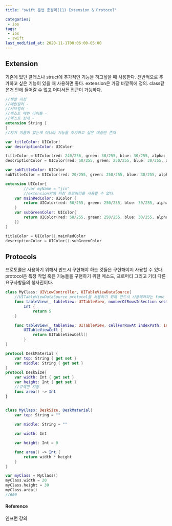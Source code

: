 ```yaml
---
title: "swift 문법 총정리(11) Extension & Protocol"

categories:
 - ios
tags:
 - ios 
 - swift
last_modified_at: 2020-11-1T08:06:00-05:00
---
```

## Extension
기존에 있던 클래스나 struct에 추가적인 기능을 하고싶을 때 사용한다. 전반적으로 추가하고 싶은 기능이 있을 때 사용하면 좋다. extension은 가장 바깥쪽에 정의. class같은거 안에 들어갈 수 없고 어디서든 접근이 가능하다.  


```swift
//색깔 지정
//메인컬러 - 
//서브컬러 - 
//텍스트 메인 타이틀 -
//텍스트 상세 -  
extension String {
}
//자기 이름이 있는게 아니라 기능을 추가하고 싶은 대상만 존재

var titleColor: UIColor!
var descriptionColor: UIColor!

titleColor = UIColor(red: 240/256, green: 30/255, blue: 30/255, alpha: 1)
descriptionColor = UIColor(red: 50/255, green: 250/255, blue: 30/255, alpha: 1)

var subTitleColor: UIColor
subTitleColor = UIColor(red: 20/255, green: 250/255, blue: 30/255, alpha: 1)

extension UIColor{
        //var myName = "jin"
        //extension안에 저장 프로퍼티를 사용할 수 없다.
	var mainRedColor: UIColor {
		return UIColor(red: 50/255, green: 250/255, blue: 30/255, alpha: 1)
	}
	var subGreenColor: UIColor{
		return UIColor(red: 50/255, green: 250/255, blue: 30/255, alpha: 1)
	}}
}

titleColor = UIColor().mainRedColor
descriptionColor = UIColor().subGreenColor
```
## Protocols
프로토콜은 사용하기 위해서 반드시 구현해야 하는 것들은 구현해야지 사용할 수 있다.
protocol은 특정 작업 혹은 기능들을 구현하기 위한 메소드, 프로퍼티 그리고 기타 다른 요구사항들의 청사진이다.
```swift
class MyClass: UIViewController, UITableViewDataSource{
	//UITableViewDataSource protocol을 사용하기 위해 반드시 사용해야하는 func
	func tableView(_ tableView: UITableView, numberOfRowsInSection section: Int) ->
		Int {
			return 5
	}

	func tableView(_ tableView: UITableView, cellForRowAt indexPath: IndexPath) ->
		UITableViewCell {
			return UITableViewCell()
		}
}

protocol DeskMaterial {
	var top: String { get set }
	var middle: String { get set }
}
protocol DeskSize{
	var width: Int { get set }
	var height: Int { get set }
	//규격만 지정
	func area() -> Int 
}


class MyClass: DeskSize, DeskMaterial{
	var top: String = ""
	
	var middle: String = ""

	var width: Int

	var height: Int = 0

	func area() -> Int {
		return width * height
	}
}

var myClass = MyClass()
myClass.width = 20
myClass.height = 30
myClass.area()
//600
```
#### Reference
인프런 강의
